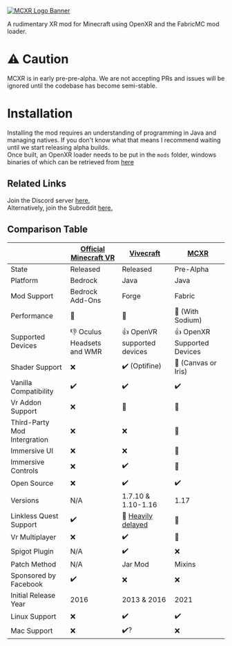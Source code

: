 [![MCXR Logo Banner](https://user-images.githubusercontent.com/51373236/114272119-ad237800-9a0c-11eb-8786-6275555a594b.png)](https://youtube.com/watch?v=dQw4w9WgXcQ)

A rudimentary XR mod for Minecraft using OpenXR and the FabricMC mod loader.

# :warning: Caution

MCXR is in early pre-pre-alpha. We are not accepting PRs and issues will be ignored until the codebase has become semi-stable.

# Installation

Installing the mod requires an understanding of programming in Java and managing natives. If you don't know what that means I recommend waiting until we start releasing alpha builds.<br>
Once built, an OpenXR loader needs to be put in the `mods` folder, windows binaries of which can be retrieved from [here](https://nuget.org/packages/OpenXR.Loader)

## Related Links

Join the Discord server [here.](https://discord.gg/fyBye2ptkS)<br>
Alternatively, join the Subreddit [here.](https://reddit.com/r/MinecraftXR)

## Comparison Table

|                              | [Official Minecraft VR](https://minecraft.net/en-us/vr) | [Vivecraft](http://vivecraft.org)                                       | [MCXR](https://github.com/Sorenon/MCXR)     |
| ---------------------------- | ------------------------------------------------------- | ----------------------------------------------------------------------- | ------------------------------------------- |
| State                        | Released                                                | Released                                                                | Pre-Alpha                                   |
| Platform                     | Bedrock                                                 | Java                                                                    | Java                                        |
| Mod Support                  | Bedrock Add-Ons                                         | Forge                                                                   | Fabric                                      |
| Performance                  | :1st_place_medal:                                       | :3rd_place_medal:                                                       | :2nd_place_medal: (With Sodium)             |
| Supported Devices            | :-1: Oculus Headsets and WMR                            | :+1: OpenVR supported devices                                           | :+1: OpenXR Supported Devices               |
| Shader Support               | :x:                                                     | :heavy_check_mark: (Optifine)                                           | :construction: (Canvas or Iris)             |
| Vanilla Compatibility        | :heavy_check_mark:                                      | :heavy_check_mark:                                                      | :heavy_check_mark:                          |
| Vr Addon Support             | :x:                                                     | :construction:                                                          | :construction:                              |
| Third-Party Mod Intergration | :x:                                                     | :x:                                                                     | :construction:                              |
| Immersive UI                 | :x:                                                     | :x:                                                                     | :construction:                              |
| Immersive Controls           | :x:                                                     | :heavy_check_mark:                                                      | :construction:                              |
| Open Source                  | :x:                                                     | :heavy_check_mark:                                                      | :heavy_check_mark:                          |
| Versions                     | N/A                                                     | 1.7.10 & 1.10-1.16                                                      | 1.17                                        |
| Linkless Quest Support       | :heavy_check_mark:                                      | :construction: [Heavily delayed](https://discord.com/invite/cRdBUaUzcx) | :construction:                              |
| Vr Multiplayer               | :x:                                                     | :heavy_check_mark:                                                      | :construction:                              |
| Spigot Plugin                | N/A                                                     | :heavy_check_mark:                                                      | :x:                                         |
| Patch Method                 | N/A                                                     | Jar Mod                                                                 | Mixins                                      |
| Sponsored by Facebook        | :heavy_check_mark:                                      | :x:                                                                     | :x:                                         |
| Initial Release Year         | 2016                                                    | 2013 & 2016                                                             | 2021                                        |
| Linux Support                | :x:                                                     | :heavy_check_mark:                                                      | :heavy_check_mark:                          |
| Mac Support                  | :x:                                                     | :heavy_check_mark:?                                                     | :x:                                         |
